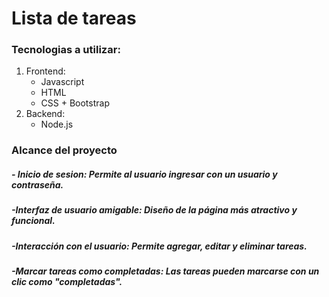 # Lista de tareas 
### Tecnologias a utilizar:
1. Frontend:
	- Javascript 
	- HTML
	- CSS + Bootstrap
2. Backend: 
	- Node.js

### Alcance del proyecto
##### - Inicio de sesion: Permite al usuario ingresar con un usuario y contraseña.
##### -Interfaz de usuario amigable: Diseño de la página más atractivo y funcional.
##### -Interacción con el usuario: Permite agregar, editar y eliminar tareas.
##### -Marcar tareas como completadas: Las tareas pueden marcarse con un clic como "completadas".
